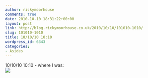 ```yaml
---
author: rickymoorhouse
comments: true
date: 2010-10-10 18:31:22+00:00
layout: post
link: http://blog.rickymoorhouse.co.uk/2010/10/10/101010-1010/
slug: 101010-1010
title: 10/10/10 10:10
wordpress_id: 6343
categories:
- Asides
---
```


10/10/10 10:10 - where I was:  
[![](http://rickymoorhouse.files.wordpress.com/2010/10/20101010-192940.jpg?w=300&h=225)](http://samespirit.net/ricky/2010/10/10/101010-1010/20101010-192940-jpg/)
